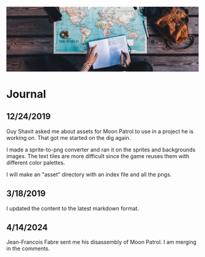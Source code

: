 ![Journal](../../img/journal.jpg)

# Journal

## 12/24/2019

Guy Shavit asked me about assets for Moon Patrol to use in a project he is working on. That got me started on
the dig again.

I made a sprite-to-png converter and ran it on the sprites and backgrounds images. The text tiles are
more difficult since the game reuses them with different color palettes.

I will make an "asset" directory with an index file and all the pngs.

## 3/18/2019

I updated the content to the latest markdown format.

## 4/14/2024

Jean-Francois Fabre sent me his disassembly of Moon Patrol. I am merging in the comments.